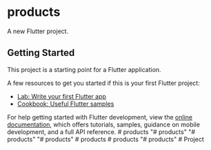 # products

A new Flutter project.

## Getting Started

This project is a starting point for a Flutter application.

A few resources to get you started if this is your first Flutter project:

- [Lab: Write your first Flutter app](https://docs.flutter.dev/get-started/codelab)
- [Cookbook: Useful Flutter samples](https://docs.flutter.dev/cookbook)

For help getting started with Flutter development, view the
[online documentation](https://docs.flutter.dev/), which offers tutorials,
samples, guidance on mobile development, and a full API reference.
#   p r o d u c t s  
 "# products" 
"# products" 
"# products" 
#   p r o d u c t s  
 #   p r o d u c t s  
 "# products" 
#   P r o j e c t  
 